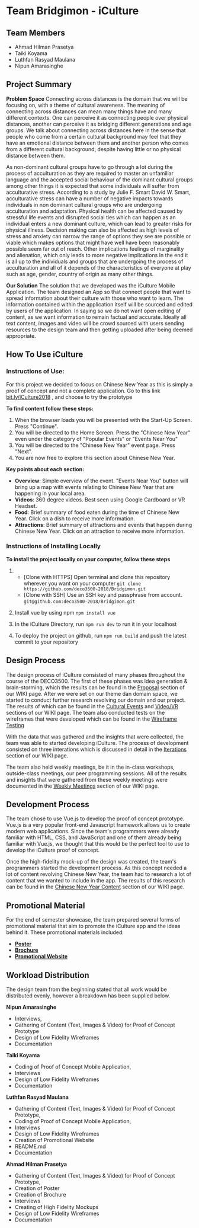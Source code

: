 # Team Bridgimon - iCulture

## Team Members
* Ahmad Hilman Prasetya
* Taiki Koyama
* Luthfan Rasyad Maulana
* Nipun Amarasinghe

## Project Summary

**Problem Space** Connecting across distances is the domain that we will be focusing on, with a theme of cultural awareness. The meaning of connecting across distances can mean many things have and many different contexts. One can perceive it as connecting people over physical distances, another can perceive it as bridging different generations and age groups. We talk about connecting across distances here in the sense that people who come from a certain cultural background may feel that they have an emotional distance between them and another person who comes from a different cultural background, despite having little or no physical distance between them.

As non-dominant cultural groups have to go through a lot during the process of acculturation as they are required to master an unfamiliar language and the accepted social behaviour of the dominant cultural groups among other things it is expected that some individuals will suffer from acculturative stress. According to a study by Julie F. Smart David W. Smart, acculturative stress can have a number of negative impacts towards individuals in non dominant cultural groups who are undergoing acculturation and adaptation. Physical health can be affected caused by stressful life events and disrupted social ties which can happen as an individual enters a new dominant culture, which can lead to greater risks for physical illness. Decision making can also be affected as high levels of stress and anxiety can narrow the range of options they see are possible or viable which makes options that might have well have been reasonably possible seem far out of reach. Other implications feelings of marginality and alienation, which only leads to more negative implications In the end it is all up to the individuals and groups that are undergoing the process of acculturation and all of it depends of the characteristics of everyone at play such as age, gender, country of origin as many other things.

**Our Solution** The solution that we developed was the iCulture Mobile Application. The team designed an App so that connect people that want to spread information about their culture with those who want to learn. The information contained within the application itself will be sourced and edited by users of the application. In saying so we do not want open editing of content, as we want information to remain factual and accurate. Ideally all text content, images and video will be crowd sourced with users sending resources to the design team and then getting uploaded after being deemed appropriate.

## How To Use iCulture

### Instructions of Use:

For this project we decided to focus on Chinese New Year as this is simply a proof of concept and not a complete application.
Go to this link [bit.ly/iCulture2018](bit.ly/iCulture2018) , and choose to try the prototype

**To find content follow these steps:**

1) When the browser loads you will be presented with the Start-Up Screen. Press "Continue".
2) You will be directed to the Home Screen. Press the "Chinese New Year" even under the category of "Popular Events" or "Events Near You"
3) You will be directed to the "Chinese New Year" event page. Press "Next".
4) You are now free to explore this section about Chinese New Year.

**Key points about each section:**

* **Overview**: Simple overview of the event. "Events Near You" button will bring up a map with events relating to Chinese New Year that are happening in your local area.
* **Videos**: 360 degree videos. Best seen using Google Cardboard or VR Headset.
* **Food**: Brief summary of food eaten during the time of Chinese New Year. Click on a dish to receive more information.
* **Attractions**: Brief summary of attractions and events that happen during Chinese New Year. Click on an attraction to receive more information.

### Instructions of Installing Locally

**To install the project locally on your computer, follow these steps**
1) * [Clone with HTTPS] Open terminal and clone this repository wherever you want on your computer
`git clone https://github.com/deco3500-2018/Bridgimon.git`
   * [Clone with SSH] Use an SSH key and passphrase from account. `git@github.com:deco3500-2018/Bridgimon.git`
   
2) Install vue by using npm `npm install vue`
3) In the iCulture Directory, run `npm run dev` to run it in your localhost
4) To deploy the project on github, run  `npm run build` and push the latest commit to your repository




## Design Process

The design process of iCulture consisted of many phases throughout the course of the DECO3500. The first of these phases was Idea generation & brain-storming, which the results can be found in the [Proposal](https://github.com/deco3500-2018/Bridgimon/wiki/Proposal) section of our WIKI page. After we were set on our theme dan domain space, we started to conduct further research revolving our domain and our project. The results of which can be found in the [Cultural Events](https://github.com/deco3500-2018/Bridgimon/wiki/(Interview-Transcripts)-Researching-Cultural-Events) and [Video/VR](https://github.com/deco3500-2018/Bridgimon/wiki/(Interview-Transcript)-Video---360--VR) sections of our WIKI page. The team also conducted tests on the wireframes that were developed which can be found in the [Wireframe Testing](https://github.com/deco3500-2018/Bridgimon/wiki/(Interview-Transcript)-Wireframe-Testing)

With the data that was gathered and the insights that were collected, the team was able to started developing iCulture. The process of development consisted on three interations which is discussed in detail in the [Iterations](https://github.com/deco3500-2018/Bridgimon/wiki/Iterations) section of our WIKI page.

The team also held weekly meetings, be it in the in-class workshops, outside-class meetings, our peer programming sessions. All of the results and insights that were gathered from these weekly meetings were documented in the [Weekly Meetings](https://github.com/deco3500-2018/Bridgimon/wiki/Ongoing-Documentation) section of our WIKI page.


## Development Process

The team chose to use Vue.js to develop the proof of concept prototype. Vue.js is a very popular front-end Javascript framework allows us to create modern web applications. Since the team's programmers were already familiar with HTML, CSS, and JavaScript and one of them already being familiar with Vue.js, we thought that this would be the perfect tool to use to develop the iCulture proof of concept.

Once the high-fidelity mock-up of the design was created, the team's programmers started the development process. As this concept needed a lot of content revolving Chinese New Year, the team had to research a lot of content that we wanted to include in the app. The results of this research can be found in the [Chinese New Year Content](https://github.com/deco3500-2018/Bridgimon/wiki/Proof-of-Concept-Content) section of our WIKI page.

## Promotional Material
For the end of semester showcase, the team prepared several forms of promotional material that aim to promote the iCulture app and the ideas behind it. These promotional materials included:

* **[Poster](https://github.com/deco3500-2018/Bridgimon/wiki/Poster)**
* **[Brochure](https://github.com/deco3500-2018/Bridgimon/wiki/Brochure)**
* **[Promotional Website](https://github.com/deco3500-2018/Bridgimon/wiki/Promotional-Website)**

## Workload Distribution
The design team from the beginning stated that all work would be distributed evenly, however a breakdown has been supplied below.

**Nipun Amarasinghe** 
* Interviews, 
* Gathering of Content (Text, Images & Video) for Proof of Concept Prototype
* Design of Low Fidelity Wireframes
* Documentation

**Taiki Koyama**
* Coding of Proof of Concept Mobile Application, 
* Interviews
* Design of Low Fidelity Wireframes 
* Documentation

**Luthfan Rasyad Maulana** 
* Gathering of Content (Text, Images & Video) for Proof of Concept Prototype, 
* Coding of Proof of Concept Mobile Application, 
* Interviews
* Design of Low Fidelity Wireframes 
* Creation of Promotional Website
* README.md
* Documentation

**Ahmad Hilman Prasetya**
* Gathering of Content (Text, Images & Video) for Proof of Concept Prototype, 
* Creation of Poster 
* Creation of Brochure 
* Interviews
* Creating of High Fidelity Mockups 
* Design of Low Fidelity Wireframes 
* Documentation
